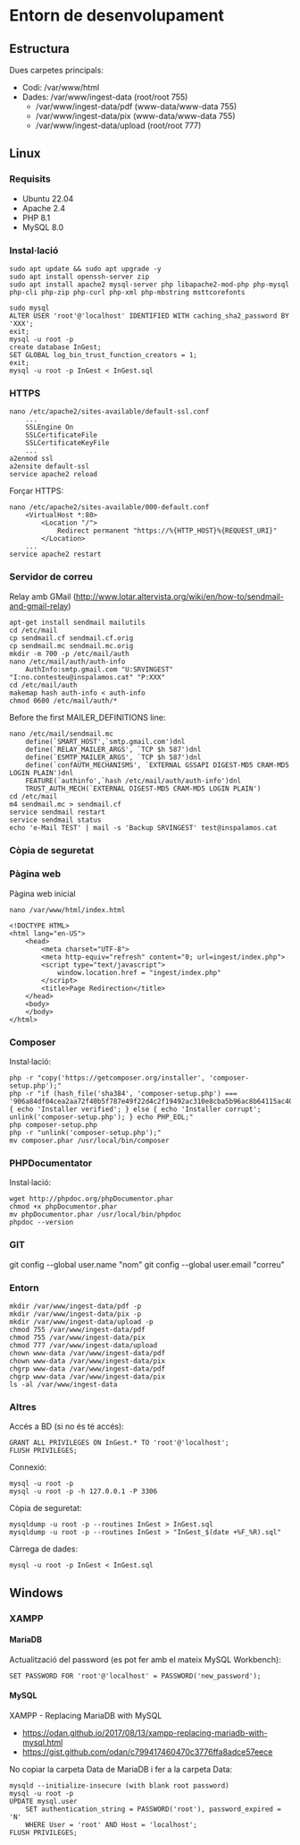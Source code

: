 # Entorn de desenvolupament

## Estructura

Dues carpetes principals:

  * Codi: /var/www/html
  * Dades: /var/www/ingest-data (root/root 755)
    *  /var/www/ingest-data/pdf (www-data/www-data 755)
    *  /var/www/ingest-data/pix (www-data/www-data 755)
    *  /var/www/ingest-data/upload (root/root 777)

## Linux

### Requisits

  * Ubuntu 22.04
  * Apache 2.4
  * PHP 8.1
  * MySQL 8.0

### Instal·lació

```
sudo apt update && sudo apt upgrade -y
sudo apt install openssh-server zip
sudo apt install apache2 mysql-server php libapache2-mod-php php-mysql php-cli php-zip php-curl php-xml php-mbstring msttcorefonts

sudo mysql
ALTER USER 'root'@'localhost' IDENTIFIED WITH caching_sha2_password BY 'XXX';
exit;
mysql -u root -p
create database InGest;
SET GLOBAL log_bin_trust_function_creators = 1;
exit;
mysql -u root -p InGest < InGest.sql
```

### HTTPS

```
nano /etc/apache2/sites-available/default-ssl.conf
    ...
    SSLEngine On
    SSLCertificateFile 
    SSLCertificateKeyFile
    ...
a2enmod ssl
a2ensite default-ssl
service apache2 reload
```

Forçar HTTPS:

```
nano /etc/apache2/sites-available/000-default.conf
    <VirtualHost *:80>
        <Location "/">
            Redirect permanent "https://%{HTTP_HOST}%{REQUEST_URI}"
        </Location>
    ...
service apache2 restart
```

### Servidor de correu

Relay amb GMail (http://www.lotar.altervista.org/wiki/en/how-to/sendmail-and-gmail-relay)

```
apt-get install sendmail mailutils
cd /etc/mail
cp sendmail.cf sendmail.cf.orig
cp sendmail.mc sendmail.mc.orig
mkdir -m 700 -p /etc/mail/auth
nano /etc/mail/auth/auth-info
    AuthInfo:smtp.gmail.com "U:SRVINGEST" "I:no.contesteu@inspalamos.cat" "P:XXX"
cd /etc/mail/auth
makemap hash auth-info < auth-info
chmod 0600 /etc/mail/auth/*
```

Before the first MAILER_DEFINITIONS line:

```
nano /etc/mail/sendmail.mc
    define(`SMART_HOST',`smtp.gmail.com')dnl
    define(`RELAY_MAILER_ARGS', `TCP $h 587')dnl
    define(`ESMTP_MAILER_ARGS', `TCP $h 587')dnl
    define(`confAUTH_MECHANISMS', `EXTERNAL GSSAPI DIGEST-MD5 CRAM-MD5 LOGIN PLAIN')dnl
    FEATURE(`authinfo',`hash /etc/mail/auth/auth-info')dnl
    TRUST_AUTH_MECH(`EXTERNAL DIGEST-MD5 CRAM-MD5 LOGIN PLAIN')
cd /etc/mail
m4 sendmail.mc > sendmail.cf
service sendmail restart
service sendmail status
echo 'e-Mail TEST' | mail -s 'Backup SRVINGEST' test@inspalamos.cat
```

### Còpia de seguretat


### Pàgina web

Pàgina web inicial

```
nano /var/www/html/index.html

<!DOCTYPE HTML>
<html lang="en-US">
    <head>
        <meta charset="UTF-8">
        <meta http-equiv="refresh" content="0; url=ingest/index.php">
        <script type="text/javascript">
            window.location.href = "ingest/index.php"
        </script>
        <title>Page Redirection</title>
    </head>
    <body>
    </body>
</html>

```


### Composer

Instal·lació:
```
php -r "copy('https://getcomposer.org/installer', 'composer-setup.php');"
php -r "if (hash_file('sha384', 'composer-setup.php') === '906a84df04cea2aa72f40b5f787e49f22d4c2f19492ac310e8cba5b96ac8b64115ac402c8cd292b8a03482574915d1a8') { echo 'Installer verified'; } else { echo 'Installer corrupt'; unlink('composer-setup.php'); } echo PHP_EOL;"
php composer-setup.php
php -r "unlink('composer-setup.php');"
mv composer.phar /usr/local/bin/composer
```

### PHPDocumentator

Instal·lació:
```
wget http://phpdoc.org/phpDocumentor.phar
chmod +x phpDocumentor.phar
mv phpDocumentor.phar /usr/local/bin/phpdoc
phpdoc --version
```

### GIT

git config --global user.name "nom"
git config --global user.email "correu"

### Entorn

```
mkdir /var/www/ingest-data/pdf -p
mkdir /var/www/ingest-data/pix -p
mkdir /var/www/ingest-data/upload -p
chmod 755 /var/www/ingest-data/pdf
chmod 755 /var/www/ingest-data/pix 
chmod 777 /var/www/ingest-data/upload 
chown www-data /var/www/ingest-data/pdf
chown www-data /var/www/ingest-data/pix
chgrp www-data /var/www/ingest-data/pdf
chgrp www-data /var/www/ingest-data/pix
ls -al /var/www/ingest-data
```

### Altres

Accés a BD (si no és té accés):
```
GRANT ALL PRIVILEGES ON InGest.* TO 'root'@'localhost';
FLUSH PRIVILEGES;
```

Connexió:
```
mysql -u root -p
mysql -u root -p -h 127.0.0.1 -P 3306
```

Còpia de seguretat:
```
mysqldump -u root -p --routines InGest > InGest.sql
mysqldump -u root -p --routines InGest > "InGest_$(date +%F_%R).sql"
```

Càrrega de dades:
```
mysql -u root -p InGest < InGest.sql
```


## Windows

### XAMPP

#### MariaDB

Actualització del password (es pot fer amb el mateix MySQL Workbench):

```
SET PASSWORD FOR 'root'@'localhost' = PASSWORD('new_password');
```

#### MySQL

XAMPP - Replacing MariaDB with MySQL
* https://odan.github.io/2017/08/13/xampp-replacing-mariadb-with-mysql.html
* https://gist.github.com/odan/c799417460470c3776ffa8adce57eece

No copiar la carpeta Data de MariaDB i fer a la carpeta Data:

```
mysqld --initialize-insecure (with blank root password)
mysql -u root -p
UPDATE mysql.user
    SET authentication_string = PASSWORD('root'), password_expired = 'N'
    WHERE User = 'root' AND Host = 'localhost';
FLUSH PRIVILEGES;
```



